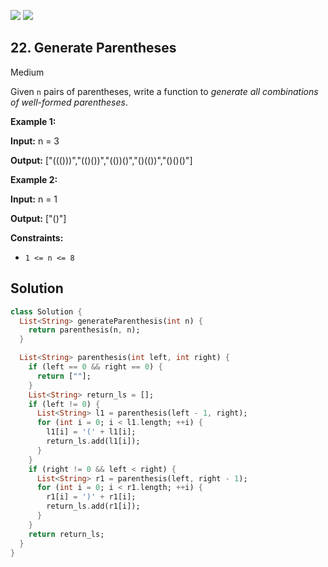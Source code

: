 [![](https://img.shields.io/github/stars/javadev/LeetCode-in-All?label=Stars&style=flat-square)](https://github.com/javadev/LeetCode-in-All)
[![](https://img.shields.io/github/forks/javadev/LeetCode-in-All?label=Fork%20me%20on%20GitHub%20&style=flat-square)](https://github.com/javadev/LeetCode-in-All/fork)

## 22\. Generate Parentheses

Medium

Given `n` pairs of parentheses, write a function to _generate all combinations of well-formed parentheses_.

**Example 1:**

**Input:** n = 3

**Output:** ["((()))","(()())","(())()","()(())","()()()"]

**Example 2:**

**Input:** n = 1

**Output:** ["()"]

**Constraints:**

*   `1 <= n <= 8`

## Solution

```dart
class Solution {
  List<String> generateParenthesis(int n) {
    return parenthesis(n, n);
  }

  List<String> parenthesis(int left, int right) {
    if (left == 0 && right == 0) {
      return [""];
    }
    List<String> return_ls = [];
    if (left != 0) {
      List<String> l1 = parenthesis(left - 1, right);
      for (int i = 0; i < l1.length; ++i) {
        l1[i] = '(' + l1[i];
        return_ls.add(l1[i]);
      }
    }
    if (right != 0 && left < right) {
      List<String> r1 = parenthesis(left, right - 1);
      for (int i = 0; i < r1.length; ++i) {
        r1[i] = ')' + r1[i];
        return_ls.add(r1[i]);
      }
    }
    return return_ls;
  }
}
```